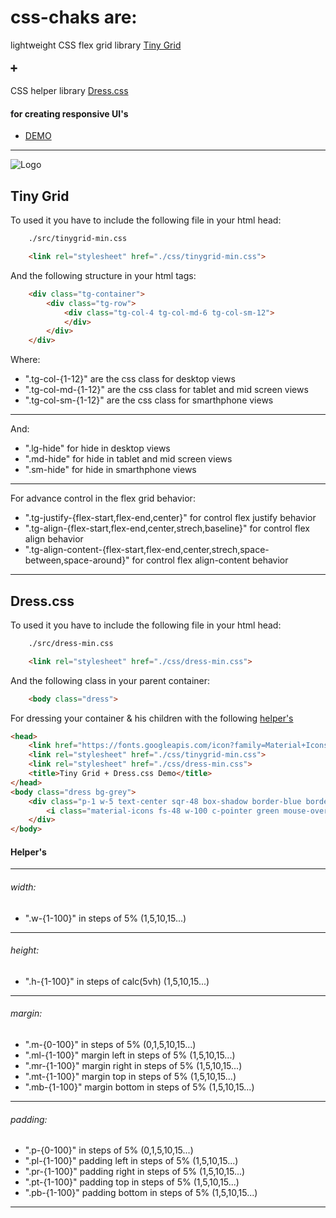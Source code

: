 # css-chaks are:
lightweight CSS flex grid library [Tiny Grid](#tiny-grid)
#### ➕ 
CSS helper library [Dress.css](#dresscss)
#### for creating responsive UI's
- [DEMO](https://github.com/Chakstudio/css-chaks/tree/main/demo)
----------
![Logo](https://github.com/Chakstudio/css-chaks/tree/main/demo/img/logo.png)
## Tiny Grid
To used it you have to include the following file in your html head:
```bash
    ./src/tinygrid-min.css
```
```html
    <link rel="stylesheet" href="./css/tinygrid-min.css">
```
And the following structure in your html tags:
```html
    <div class="tg-container">
        <div class="tg-row">
            <div class="tg-col-4 tg-col-md-6 tg-col-sm-12">                
            </div>
        </div>
    </div>
```
Where:
- ".tg-col-{1-12}" are the css class for desktop views
- ".tg-col-md-{1-12}" are the css class for tablet and mid screen views
- ".tg-col-sm-{1-12}" are the css class for smarthphone views
----------
And:
- ".lg-hide" for hide in desktop views
- ".md-hide" for hide in tablet and mid screen views
- ".sm-hide" for hide in smarthphone views
----------
For advance control in the flex grid behavior:
- ".tg-justify-{flex-start,flex-end,center}" for control flex justify behavior
- ".tg-align-{flex-start,flex-end,center,strech,baseline}" for control flex align behavior
- ".tg-align-content-{flex-start,flex-end,center,strech,space-between,space-around}" for control flex align-content behavior
----------
## Dress.css
To used it you have to include the following file in your html head:
```bash
    ./src/dress-min.css
```
```html
    <link rel="stylesheet" href="./css/dress-min.css">
```
And the following class in your parent container:
```html
    <body class="dress">
```
For dressing your container & his children with the following [helper's](#helpers)
```html
<head>
    <link href="https://fonts.googleapis.com/icon?family=Material+Icons" rel="stylesheet">
    <link rel="stylesheet" href="./css/tinygrid-min.css">
    <link rel="stylesheet" href="./css/dress-min.css">
    <title>Tiny Grid + Dress.css Demo</title>
</head>
<body class="dress bg-grey">
    <div class="p-1 w-5 text-center sqr-48 box-shadow border-blue border-solid border-s4 md-hide">
        <i class="material-icons fs-48 w-100 c-pointer green mouse-over">check</i>
    </div>
</body>
```
#### Helper's
----------
###### width:
- ".w-{1-100}" in steps of 5% (1,5,10,15...)
----------
###### height:
- ".h-{1-100}" in steps of calc(5vh) (1,5,10,15...)
----------
###### margin:
- ".m-{0-100}" in steps of 5% (0,1,5,10,15...)
- ".ml-{1-100}" margin left in steps of 5% (1,5,10,15...)
- ".mr-{1-100}" margin right in steps of 5% (1,5,10,15...)
- ".mt-{1-100}" margin top in steps of 5% (1,5,10,15...)
- ".mb-{1-100}" margin bottom in steps of 5% (1,5,10,15...)
----------
###### padding:
- ".p-{0-100}" in steps of 5% (0,1,5,10,15...)
- ".pl-{1-100}" padding left in steps of 5% (1,5,10,15...)
- ".pr-{1-100}" padding right in steps of 5% (1,5,10,15...)
- ".pt-{1-100}" padding top in steps of 5% (1,5,10,15...)
- ".pb-{1-100}" padding bottom in steps of 5% (1,5,10,15...)
----------